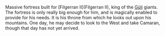 Massive fortress built for [Filgerran II](Filgerran II), king of the [Güli](Güli) giants. The fortress is only really big enough for him, and is magically enabled to provide for his needs. It is his throne from which he looks out upon his mountains. One day, he may decide to look to the West and take Camaran, though that day has not yet arrived.